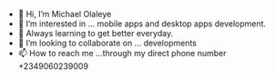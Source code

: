 - 👋 Hi, I’m Michael Olaleye
- 👀 I’m interested in ... mobile apps and desktop apps development.
- 🌱 Always learning to get better everyday.
- 💞️ I’m looking to collaborate on ... developments
- 📫 How to reach me ...through my direct phone number +2349060239009

<!---
wiseace/wiseace is a ✨ special ✨ repository because its `README.md` (this file) appears on your GitHub profile.
You can click the Preview link to take a look at your changes.
--->
